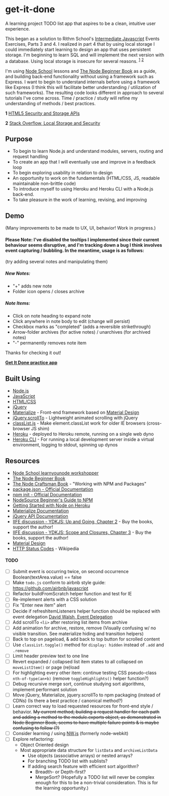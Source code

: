 # get-it-done

A learning project TODO list app that aspires to be a clean, intuitive user experience.

This began as a solution to Rithm School's [Intermediate Javascript](https://www.rithmschool.com/courses/intermediate-javascript) Events Exercises, Parts 3 and 4. I realized in part 4 that by using local storage I could immediately start learning to design an app that uses persistent storage. I'm beginning to learn SQL and will implement the next version with a database. Using local storage is insecure for several reasons. <sup>[1](#f1)</sup> <sup>[2](#f2)</sup>

I'm using [Node School](https://nodeschool.io/) lessons and [The Node Beginner Book](https://www.nodebeginner.org/) as a guide, and building back-end functionality without using a framework such as Express. I want to begin to understand internals before using a framework like Express (I think this will facilitate better understanding / utilization of such frameworks). The resulting code looks different in approach to several tutorials I've come across. Time / practice / study will refine my understanding of methods / best practices.

<b id="f1">1</b> [HTML5 Security and Storage APIs](https://www.owasp.org/index.php/HTML5_Security_Cheat_Sheet#Storage_APIs)

<b id="f2">2</b> [Stack Overflow, Local Storage and Security](https://stackoverflow.com/questions/17280390/can-local-storage-ever-be-considered-secure)

## Purpose

* To begin to learn Node.js and understand modules, servers, routing and request handling
* To create an app that I will eventually use and improve in a feedback loop
* To begin exploring usability in relation to design
* An opportunity to work on the fundamentals (HTML/CSS, JS, readable maintainable non-brittle code)
* To introduce myself to using Heroku and Heroku CLI with a Node.js back-end.
* To take pleasure in the work of learning, revising, and improving


## Demo

(Many improvements to be made to UX, UI, behavior! Work in progress.)


#### Please Note: I've disabled the tooltips I implemented since their current behaviour seems disruptive, and I'm tracking down a bug I think involves event capturing / bubbling. In the meantime, usage is as follows:

(try adding several notes and manipulating them)

##### New Notes:
* "+" adds new note
* Folder icon opens / closes archive

##### Note Items:
* Click on note heading to expand note
* Click anywhere in note body to edit (change will persist)
* Checkbox marks as "completed" (adds a reversible strikethrough)
* Arrow-folder archives (for active notes) / unarchives (for archived notes)
* "-" permanently removes note item

Thanks for checking it out!

[**__Get It Done practice app__**](https://todo-get-it-done.herokuapp.com/)


## Built Using

* [Node.js](https://nodejs.org/)
* [JavaScript](https://developer.mozilla.org/en-US/docs/Web/JavaScript)
* [HTML/CSS](http://learn.shayhowe.com/html-css/)
* [jQuery](https://jquery.com/)
* [Materialize](http://materializecss.com/) - Front-end framework based on [Material Design](https://material.io/)
* [jQuery.scrollTo](https://github.com/flesler/jquery.scrollTo) - Lightweight animated scrolling with jQuery
* [classList.js](https://github.com/eligrey/classList.js) - Make element.classList work for older IE browsers (cross-browser JS shim)
* [Heroku](https://devcenter.heroku.com/) - deployed to Heroku remote, running on a single web dyno
* [Heroku CLI](https://devcenter.heroku.com/articles/heroku-cli) - For running a local development server inside a virtual environment, logging to stdout, spinning up dynos

## Resources

* [Node School learnyounode workshopper](https://github.com/workshopper/learnyounode)
* [The Node Beginner Book](https://www.nodebeginner.org/)
* [The Node Craftsman Book](https://leanpub.com/nodecraftsman) - "Working with NPM and Packages"
* [package.json - Official Documentation](https://docs.npmjs.com/getting-started/using-a-package.json)
* [npm init - Official Documentation](https://docs.npmjs.com/cli/init)
* [NodeSource Beginner's Guide to NPM](http://nodesource.com/blog/an-absolute-beginners-guide-to-using-npm/)
* [Getting Started with Node on Heroku](https://devcenter.heroku.com/articles/getting-started-with-nodejs#introduction)
* [Materialize Documentation](http://materializecss.com/getting-started.html)
* [jQuery API Documentation](https://api.jquery.com/)
* [IIFE discussion - YDKJS: Up and Going, Chapter 2](https://github.com/getify/You-Dont-Know-JS/blob/master/up%20%26%20going/ch2.md) - Buy the books, support the author!
* [IIFE discussion - YDKJS: Scope and Closures, Chapter 3](https://github.com/getify/You-Dont-Know-JS/blob/master/scope%20%26%20closures/ch3.md) - Buy the books, support the author!
* [Material Design](https://material.io/)
* [HTTP Status Codes](https://en.wikipedia.org/wiki/List_of_HTTP_status_codes) - Wikipedia


#### TODO

  - [ ] Submit event is occurring twice, on second occurrence Boolean(textArea.value) == false
  - [ ] Make `todo.js` conform to airbnb style guide: https://github.com/airbnb/javascript
  - [ ] Refactor buildFromScratch helper function and test for IE
  - [ ] Re-implement alerts with a CSS solution
  - [ ] Fix "Enter new item" alert
  - [ ] Decide if refreshItemListeners helper function should be replaced with event delegation [David Walsh, Event Delegation](https://davidwalsh.name/event-delegate)
  - [ ] Add scrollTo `<li>` after restoring list items from archive
  - [ ] Add animation for archive, restore, remove (Visually confusing w/ no visible transition. See materialize hiding and transition helpers)
  - [ ] Back to top on pageload, & add back to top button for scrolled content
  - [ ] Use `classList.toggle()` method for `display: hidden` instead of `.add` and `.remove`
  - [ ] Limit header preview text to one line
  - [ ] Revert expanded / collapsed list item states to all collapsed on `moveListItem()` or page (re)load
  - [ ] For highlighting every other item: continue testing CSS pseudo-class `nth-of-type(an+b)` (remove `toggleHighlights()` helper function?)
  - [ ] Debug recursive merge sort, continue studying sort algorithms, implement performant solution
  - [ ] Move jQuery, Materialize, jquery.scrollTo to npm packaging (instead of CDNs) (Is there a best practice / canonical method?)
  - [ ] Learn correct way to load requested resources for front-end style / behavior. ~~My current method, building a request handler for each path and adding a method to the module.exports object, as demonstrated in Node Beginner Book, seems to have multiple failure points & is maybe confusing to follow (?)~~
  - [ ] Consider learning / using [NW.js](https://github.com/nwjs/nw.js) (formerly node-webkit)
  - [ ] Explore refactoring:
    * Object Oriented design
    * Most appropriate data structure for `listData` and `archiveListData`
        * Use objects (associative arrays) or nested arrays?
        * For branching TODO list with sublists? 
        * If adding search feature with efficient sort algorithm?
            * Breadth- or Depth-first?
            * MergeSort?
            (Hopefully a TODO list will never be complex enough for this to be a non-trivial consideration. This is for the learning opportunity.)